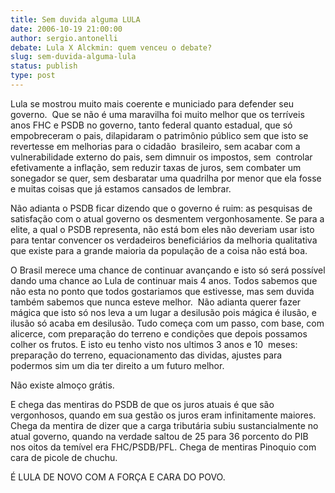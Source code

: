 ```yaml
---
title: Sem duvida alguma LULA
date: 2006-10-19 21:00:00
author: sergio.antonelli
debate: Lula X Alckmin: quem venceu o debate?
slug: sem-duvida-alguma-lula
status: publish 
type: post
---
```


Lula se mostrou muito mais coerente e municiado para defender seu governo.  Que se não é uma maravilha foi muito melhor que os terríveis anos FHC e PSDB no governo, tanto federal quanto estadual, que só empobreceram o pais, dilapidaram o patrimônio público sem que isto se revertesse em melhorias para o cidadão  brasileiro, sem acabar com a vulnerabilidade externo do pais, sem dimnuir os impostos, sem  controlar efetivamente a inflação, sem reduzir taxas de juros, sem combater um sonegador se quer, sem desbaratar uma quadrilha por menor que ela fosse e muitas coisas que já estamos cansados de lembrar.


Não adianta o PSDB ficar dizendo que o governo é ruim: as pesquisas de satisfação com o atual governo os desmentem vergonhosamente. Se para a elite, a qual o PSDB representa, não está bom eles não deveriam usar isto para tentar convencer os verdadeiros beneficiários da melhoria qualitativa que existe para a grande maioria da população de a coisa não está boa. 


O Brasil merece uma chance de continuar avançando e isto só será possível dando uma chance ao Lula de continuar mais 4 anos. Todos sabemos que não esta no ponto que todos gostariamos que estivesse, mas sem duvida também sabemos que nunca esteve melhor.  Não adianta querer fazer mágica que isto só nos leva a um lugar a desilusão pois mágica é ilusão, e ilusão só acaba em desilusão. Tudo começa com um passo, com base, com alicerce, com preparação do terreno e condições que depois possamos colher os frutos. E isto eu tenho visto nos ultimos 3 anos e 10  meses: preparação do terreno, equacionamento das dividas, ajustes para podermos sim um dia ter direito a um futuro melhor. 


Não existe almoço grátis. 


E chega das mentiras do PSDB de que os juros atuais é que são vergonhosos, quando em sua gestão os juros eram infinitamente maiores. Chega da mentira de dizer que a carga tributária subiu sustancialmente no atual governo, quando na verdade saltou de 25 para 36 porcento do PIB  nos oitos da temível era FHC/PSDB/PFL. Chega de mentiras Pinoquio com cara de picole de chuchu.


É LULA DE NOVO COM A FORÇA E CARA DO POVO.


